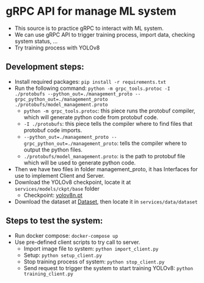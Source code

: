 # gRPC API for manage ML system

- This source is to practice gRPC to interact with ML system.
- We can use gRPC API to trigger training process, import data, checking system status, ...
- Try training process with YOLOv8

## Development steps:

- Install required packages: `pip install -r requirements.txt`
- Run the following
  command: `python -m grpc_tools.protoc -I ./protobufs --python_out=./management_proto --grpc_python_out=./management_proto ./protobufs/model_management.proto`
    - `python -m grpc_tools.protoc`: this piece runs the protobuf compiler, which will generate python code from
      protobuf code.
    - `-I ./protobufs`: this piece tells the compiler where to find files that protobuf code imports.
    - `--python_out=./management_proto --grpc_python_out=./management_proto`: tells the compiler where to output the
      python files.
    - `./protobufs/model_management.proto`: is the path to protobuf file which will be used to generate python code.
- Then we have two files in folder management_proto, it has Interfaces for use to implement Client and Server.
- Download the YOLOv8 checkpoint, locate it at `services/models/ckpt/base` folder
    - Checkpoint: [yolov8n.pt](https://github.com/ultralytics/ultralytics#:~:text=FLOPs%0A(B)-,YOLOv8n,8.7,-YOLOv8s)
- Download the dataset at [Dataset](https://github.com/entbappy/YOLO-v8-Object-Detection/blob/main/data.zip), then
  locate it in `services/data/dataset`

## Steps to test the system:

- Run docker compose: `docker-compose up`
- Use pre-defined client scripts to try call to server.
    - Import image file to system: `python import_client.py`
    - Setup: `python setup_client.py`
    - Stop training process of system: `python stop_client.py`
    - Send request to trigger the system to start training YOLOv8: `python training_client.py`